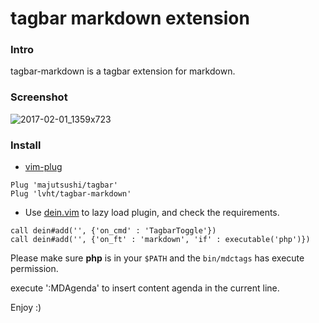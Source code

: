 # tagbar markdown extension

### Intro
tagbar-markdown is a tagbar extension for markdown.

### Screenshot
![2017-02-01_1359x723](https://cloud.githubusercontent.com/assets/13142418/22514376/12f8a792-e8da-11e6-9897-fb0136732a31.png)

### Install
- [vim-plug]
```viml
Plug 'majutsushi/tagbar'
Plug 'lvht/tagbar-markdown'
```
- Use [dein.vim] to lazy load plugin, and check the requirements.
```viml
call dein#add('', {'on_cmd' : 'TagbarToggle'})
call dein#add('', {'on_ft' : 'markdown', 'if' : executable('php')})
```

Please make sure **php** is in your `$PATH` and the `bin/mdctags` has execute permission.

execute ':MDAgenda' to insert content agenda in the current line.

Enjoy :)

[vim-plug]: https://github.com/junegunn/vim-plug
[dein.vim]: https://github.com/Shougo/dein.vim
